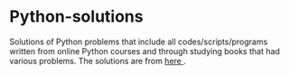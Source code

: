 # Python-solutions

Solutions of Python problems that include all codes/scripts/programs written from online Python courses and through studying books that had various problems. The solutions are from [here                             ](https://learnpythonthehardway.org/).
